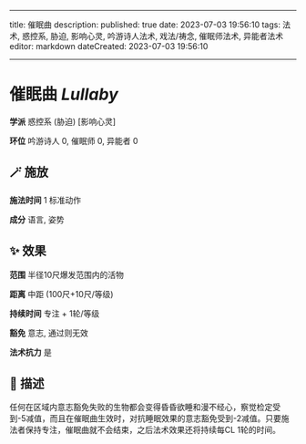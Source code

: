 
---
title: 催眠曲
description: 
published: true
date: 2023-07-03 19:56:10
tags: 法术, 惑控系, 胁迫, 影响心灵, 吟游诗人法术, 戏法/祷念, 催眠师法术, 异能者法术
editor: markdown
dateCreated: 2023-07-03 19:56:10

---

# **催眠曲** *Lullaby*

**学派** 惑控系 (胁迫) \[影响心灵\] 

**环位** 吟游诗人 0, 催眠师 0, 异能者 0

## 🪄 施放

**施法时间** 1 标准动作

**成分** 语言, 姿势

## ✨ 效果  

**范围** 半径10尺爆发范围内的活物

**距离** 中距 (100尺+10尺/等级)  

**持续时间** 专注 + 1轮/等级 

**豁免** 意志, 通过则无效

**法术抗力** 是

## 📖 描述

任何在区域内意志豁免失败的生物都会变得昏昏欲睡和漫不经心，察觉检定受到-5减值，而且在催眠曲生效时，对抗睡眠效果的意志豁免受到-2减值。只要施法者保持专注，催眠曲就不会结束，之后法术效果还将持续每CL 1轮的时间。
    